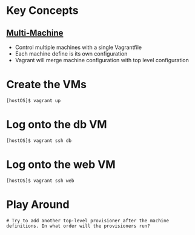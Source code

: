 # Key Concepts

## [Multi-Machine](http://docs.vagrantup.com/v2/multi-machine/index.html)
* Control multiple machines with a single Vagrantfile
* Each machine define is its own configuration
* Vagrant will merge machine configuration with top level configuration

# Create the VMs

    [hostOS]$ vagrant up
    
# Log onto the db VM

    [hostOS]$ vagrant ssh db 
    
# Log onto the web VM

    [hostOS]$ vagrant ssh web
    
# Play Around

    # Try to add another top-level provisioner after the machine definitions. In what order will the provisioners run?